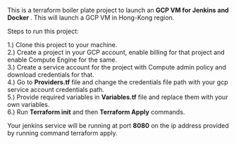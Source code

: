 This is a terraform boiler plate project to launch an <b>GCP VM for Jenkins and Docker </b> . This will launch a GCP VM in Hong-Kong region. 

Steps to run this project:

1.) Clone this project to your machine.<br>
2.) Create a project in your GCP account, enable billing for that project and enable Compute Engine for the same.<br>
3.) Create a service account for the project with Compute admin policy and download credentials for that.<br>
4.) Go to <b>Providers.tf</b> file and change the credentials file path with your gcp service account credentials path.<br>
5.) Provide required variables in <b>Variables.tf</b> file and replace them with your own variables.<br>
6.) Run <b> Terraform init</b> and then <b>Terraform Apply</b> commands.<br>

Your jenkins service will be running at port <b>8080</b> on the ip address provided by running command terraform apply.
